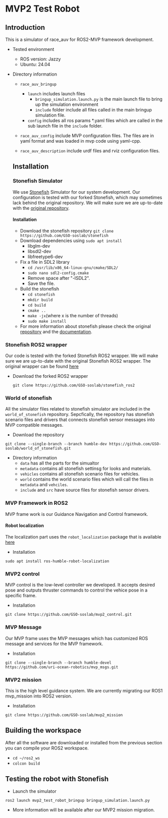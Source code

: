 # MVP2 Test Robot
## Introduction
This is a simulator of race_auv for ROS2-MVP framework development.
- Tested environment
    - ROS version: Jazzy
    - Ubuntu: 24.04
- Directory information
    - `race_auv_bringup` 
        - `launch` includes launch files
            - `bringup_simulation.launch.py` is the main launch file to bring up the simulation environment
            - `include` folder include all files called in the main bringup simulation file.
        - `config` includes all ros params *.yaml files which are called in the sub launch file in the `include` folder.
    - `race_auv_config` include MVP configuration files. The files are in yaml format and was loaded in mvp code using yaml-cpp.

    - `race_auv_description` include urdf files and rviz configuration files.

    ## Installation
    ### Stonefish Simulator
    We use [Stonefish](https://github.com/patrykcieslak/stonefish) Simulator for our system development.
    Our configuration is tested with our forked Stonefish, which may sometimes lack behind the original repository. We will make sure we are up-to-date with the [original repository](https://github.com/patrykcieslak/stonefish).
    #### Installation
    - Download the stonefish repository
            ```
            git clone https://github.com/GSO-soslab/stonefish
            ```
    - Download dependencies using `sudo apt install`
        - libglm-dev
        - libsdl2-dev
        - libfreetype6-dev
    - Fix a file in SDL2 library
        - `cd /usr/lib/x86_64-linux-gnu/cmake/SDL2/`
        - `sudo nano sdl2-config.cmake`
        - Remove space after "-lSDL2".
        - Save the file.
    - Build the stonefish
        - `cd stonefish`
        - `mkdir build`
        - `cd build`
        - `cmake ..`
        - `make -jx`(where x is the number of threads)
        - `sudo make install`
    - For more information about stonefish please check the original [repository](https://github.com/patrykcieslak/stonefish) and the [documentation](https://stonefish.readthedocs.io/en/latest/).

### Stonefish ROS2 wrapper
Our code is tested with the forked Stonefish ROS2 wrapper. We will make sure we are up-to-date with the original Stonefish ROS2 wrapper.
The original wrapper can be found [here](https://github.com/patrykcieslak/stonefish_ros2)
- Download the forked ROS2 wrapper 
    ```
    git clone https://github.com/GSO-soslab/stonefish_ros2
    ```

### World of stonefish
All the simulator files related to stonefish simulator are included in the `world_of_stonefish` repository. Sepcfically, the repository has stonefish scenario files and drivers that connects stonefish sensor messages into MVP compatible messages.

- Download the repository

```
git clone --single-branch --branch humble-dev https://github.com/GSO-soslab/world_of_stonefish.git
```
- Directory information
    - `data` has all the parts for the simualtor
    - `metadata` contains all stonefish settinsg for looks and materials.
    - `vehicles` contains all stonefish scenario files for vehicles.
    - `world` contains the world scenario files which will call the files in `metadata` and `vehciles`.
    - `include` and `src` have source files for stonefish sensor drivers.

### MVP Framework in ROS2
MVP frame work is our Guidance Navigation and Control framework. 
#### Robot localization
The localization part uses the `robot_localization` package that is available [here](https://github.com/cra-ros-pkg/robot_localization.git)
- Installation
```
sudo apt install ros-humble-robot-localization
```

### MVP2 control
MVP control is the low-level controller we developed. It accepts desired pose and outputs thruster commands to control the vehice pose in a specific frame.
- Installation
```
git clone https://github.com/GSO-soslab/mvp2_control.git
```      

### MVP Message
Our MVP frame uses the MVP messages which has customized ROS message and services for the MVP framework.
- Installation

```
git clone --single-branch --branch humble-devel https://github.com/uri-ocean-robotics/mvp_msgs.git
```

### MVP2 mission
This is the high level guidance system.
We are currently migrating our ROS1 mvp_mission into ROS2 version.
- Installation
```
git clone https://github.com/GSO-soslab/mvp2_mission
```

## Building the workspace
After all the software are downloaded or installed from the previous section you can compile your ROS2 workspace.
- `cd ~/ros2_ws`
- `colcon build`

## Testing the robot with Stonefish
- Launch the simulator
```
ros2 launch mvp2_test_robot_bringup bringup_simulation.launch.py
```
- More information will be available after our MVP2 mission migration.